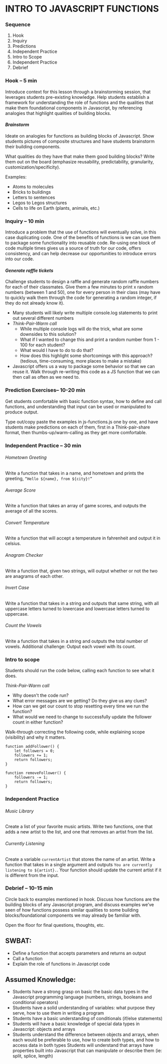 # INTRO TO JAVASCRIPT FUNCTIONS

### Sequence
1. Hook
2. Inquiry
3. Predictions
4. Independent Practice
5. Intro to Scope
6. Independent Practice 
7. Debrief


### Hook – 5 min
Introduce context for this lesson through a brainstorming session, that leverages students pre-existing knowledge. Help students establish a framework for understanding the role of functions and the qualities that make them foundational components in Javascript,  by referencing analogies that highlight qualities of building blocks. 


#### *Brainstorm*
Ideate on analogies for functions as building blocks of Javascript. Show students pictures of composite structures and have students brainstorm their building components. 

What qualities do they have that make them good building blocks? Write them out on the board (emphasize reusability, predictability, granularity, customization/specificity).

Examples: 
* Atoms to molecules
* Bricks to buildings
* Letters to sentences
* Legos to Legos structures
* Cells to life on Earth (plants, animals, etc.)

### Inquiry – 10 min
Introduce a problem that the use of functions will eventually solve, in this case duplicating code. One of the benefits of functions is we can use them to package some functionality into reusable code. Re-using one block of code multiple times gives us a source of truth for our code, offers consistency, and can help decrease our opportunities to introduce errors into our code.

#### *Generate raffle tickets*
Challenge students to design a raffle and generate random raffle numbers for each of their classmates. Give them a few minutes to print x random numbers (between 1 and 50), one for every person in their class (may have to quickly walk them through the code for generating a random integer, if they do not already know it). 
* Many students will likely write multiple console.log statements to print out several different numbers
* *Think-Pair-Warm call*
    * While multiple console logs will do the trick, what are some downsides to this solution?
    * What if I wanted to change this and print a random number from 1 - 100 for each student?  
    * What would I have to do to do that? 
    * How does this highlight some shortcomings with this approach? (tedious, time-consuming, more places to make a mistake)
* Javascript offers us a way to package some behavior so that we can reuse it. Walk through re-writing this code as a JS function that we can then call as often as we need to.

### Prediction Exercises–  10-20 min
Get students comfortable with basic function syntax, how to define and call functions, and understanding that input can be used or manipulated to produce output. 

Type out/copy paste the examples in js-functions.js one by one, and have students make predictions on each of them, first in a Think-pair-share format, then thumbs-up/warm-calling as they get more comfortable.

### Independent Practice –  30 min
###### *Hometown Greeting*
Write a function that takes in a name, and hometown and prints the greeting, `“Hello ${name}, from ${city}!”`

###### *Average Score*
Write a function that takes an array of game scores, and outputs the average of all the scores.

###### *Convert Temperature*
Write a function that will accept a temperature in fahrenheit and output it in celsius. 

###### *Anagram Checker*
Write a function that, given two strings, will output whether or not the two are anagrams of each other. 

###### *Invert Case*
Write a function that takes in a string and outputs that same string, with all uppercase letters turned to lowercase and lowercase letters turned to uppercase.

###### *Count the Vowels*
Write a function that takes in a string and outputs the total number of vowels.
Additional challenge: Output each vowel with its count.

### Intro to scope
Students should run the code below, calling each function to see what it does. 

*Think-Pair-Warm call*
* Why doesn't the code run?
* What error messages are we getting? Do they give us any clues?
* How can we get our count to stop resetting every time we run the function?
* What would we need to change to successfully update the follower count in either function?

Walk-through correcting the following code, while explaining scope (visibility) and why it matters.

```
function addFollower() {
    let followers = 0;
    followers += 1;
    return followers;
}
 
function removeFollower() {
    followers -= 1;
    return followers;
}
```

### Independent Practice

###### *Music Library*
Create a list of your favorite music artists. Write two functions, one that adds a new artist to the list, and one that removes an artist from the list.

###### *Currently Listening*
Create a variable `currentArtist` that stores the name of an artist. Write a function that takes in a single argument and outputs `You are currently listening to ${artist}.`. Your function should update the current artist if it is different from the input.

### Debrief – 10-15 min
Circle back to examples mentioned in hook. Discuss how functions are the building blocks of any Javascript program, and discuss examples we’ve seen of how functions possess similar qualities to some building blocks/foundational components we may already be familiar with. 

Open the floor for final questions, thoughts, etc. 



## SWBAT:
* Define a function that accepts parameters and returns an output
* Call a function
* Explain the role of functions in Javascript code

## Assumed Knowledge:
* Students have a strong grasp on basic the basic data types in the Javascript programming language (numbers, strings, booleans and conditional operators)
* Students have a solid understanding of variables: what purpose they serve, how to use them in writing a program
* Students have a basic understanding of conditionals (if/else statements)
* Students will have a basic knowledge of special data types in Javascript: objects and arrays
* Students understand the difference between objects and arrays, when each would be preferable to use, how to create both types, and how to access data in both types
Students will understand that arrays have properties built into Javascript that can manipulate or describe them (ie: split, splice, length)
